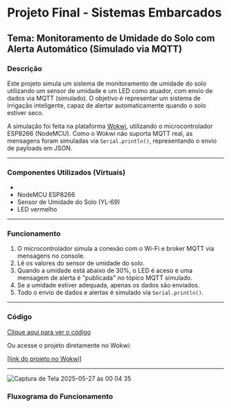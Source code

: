 # Projeto Final - Sistemas Embarcados 

## Tema: Monitoramento de Umidade do Solo com Alerta Automático (Simulado via MQTT) 

### Descrição 

Este projeto simula um sistema de monitoramento de umidade do solo utilizando um sensor de umidade e um LED como atuador, com envio de dados via MQTT (simulado). O objetivo é representar um sistema de irrigação inteligente, capaz de alertar automaticamente quando o solo estiver seco. 

A simulação foi feita na plataforma [Wokwi](https://wokwi.com/), utilizando o microcontrolador ESP8266 (NodeMCU). Como o Wokwi não suporta MQTT real, as mensagens foram simuladas via `Serial.println()`, representando o envio de payloads em JSON. 

--- 

### Componentes Utilizados (Virtuais) 
- 
- NodeMCU ESP8266 
- Sensor de Umidade do Solo (YL-69) 
- LED vermelho 

--- 

### Funcionamento 

1. O microcontrolador simula a conexão com o Wi-Fi e broker MQTT via mensagens no console. 
2. Lê os valores do sensor de umidade do solo. 
3. Quando a umidade está abaixo de 30%, o LED é aceso e uma mensagem de alerta é "publicada" no tópico MQTT simulado. 
4. Se a umidade estiver adequada, apenas os dados são enviados. 
5. Todo o envio de dados e alertas é simulado via `Serial.println()`. 


--- 

### Código 

[Clique aqui para ver o código](./codigo.ino) 


Ou acesse o projeto diretamente no Wokwi: 

[[link do projeto no Wokwi] ](https://wokwi.com/projects/432073488463801345)

--- 
![Captura de Tela 2025-05-27 às 00 04 35](https://github.com/user-attachments/assets/c5b9f6f4-4aff-4419-af3f-e9c998eade5c)


### Fluxograma do Funcionamento
